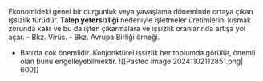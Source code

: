 Ekonomideki genel bir durgunluk veya yavaşlama döneminde ortaya çıkan işsizlik türüdür. **Talep yetersizliği** nedeniyle işletmeler üretimlerini kısmak zorunda kalır ve bu da işten çıkarmalara ve işsizlik oranlarında artışa yol açar.
    - Bkz. Virüs. 
    - Bkz. Avrupa Birliği örneği.
- Batı’da çok önemlidir. Konjonktürel işsizlik her toplumda görülür, önemli olan bunu engelleyebilmektir.
![[Pasted image 20241102112851.png| 600]]